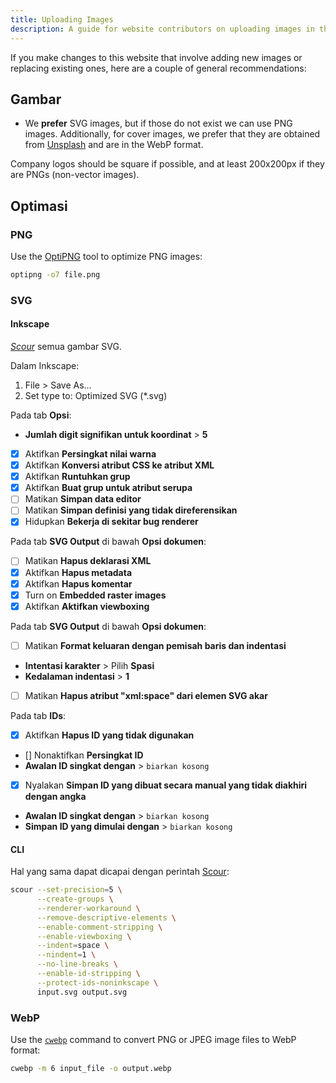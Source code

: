 ```yaml
---
title: Uploading Images
description: A guide for website contributors on uploading images in the proper format and location.
---
```


If you make changes to this website that involve adding new images or replacing existing ones, here are a couple of general recommendations:

## Gambar

- We **prefer** SVG images, but if those do not exist we can use PNG images. Additionally, for cover images, we prefer that they are obtained from [Unsplash](https://unsplash.com) and are in the WebP format.

Company logos should be square if possible, and at least 200x200px if they are PNGs (non-vector images).

## Optimasi

### PNG

Use the [OptiPNG](https://sourceforge.net/projects/optipng) tool to optimize PNG images:

```bash
optipng -o7 file.png
```

### SVG

#### Inkscape

*[Scour](https://github.com/scour-project/scour)* semua gambar SVG.

Dalam Inkscape:

1. File > Save As...
2. Set type to: Optimized SVG (*.svg)

Pada tab **Opsi**:

- **Jumlah digit signifikan untuk koordinat** > **5**
- [x] Aktifkan **Persingkat nilai warna**
- [x] Aktifkan **Konversi atribut CSS ke atribut XML**
- [x] Aktifkan **Runtuhkan grup**
- [x] Aktifkan **Buat grup untuk atribut serupa**
- [ ] Matikan **Simpan data editor**
- [ ] Matikan **Simpan definisi yang tidak direferensikan**
- [x] Hidupkan **Bekerja di sekitar bug renderer**

Pada tab **SVG Output** di bawah **Opsi dokumen**:

- [ ] Matikan **Hapus deklarasi XML**
- [x] Aktifkan **Hapus metadata**
- [x] Aktifkan **Hapus komentar**
- [x] Turn on **Embedded raster images**
- [x] Aktifkan **Aktifkan viewboxing**

Pada tab **SVG Output** di bawah **Opsi dokumen**:

- [ ] Matikan **Format keluaran dengan pemisah baris dan indentasi**
- **Intentasi karakter** > Pilih **Spasi**
- **Kedalaman indentasi** > **1**
- [ ] Matikan **Hapus atribut "xml:space" dari elemen SVG akar**

Pada tab **IDs**:

- [x] Aktifkan **Hapus ID yang tidak digunakan**
- [] Nonaktifkan **Persingkat ID**
- **Awalan ID singkat dengan** > `biarkan kosong`
- [x] Nyalakan **Simpan ID yang dibuat secara manual yang tidak diakhiri dengan angka**
- **Awalan ID singkat dengan** > `biarkan kosong`
- **Simpan ID yang dimulai dengan** > `biarkan kosong`

#### CLI

Hal yang sama dapat dicapai dengan perintah [Scour](https://github.com/scour-project/scour):

```bash
scour --set-precision=5 \
      --create-groups \
      --renderer-workaround \
      --remove-descriptive-elements \
      --enable-comment-stripping \
      --enable-viewboxing \
      --indent=space \
      --nindent=1 \
      --no-line-breaks \
      --enable-id-stripping \
      --protect-ids-noninkscape \
      input.svg output.svg
```

### WebP

Use the [`cwebp`](https://developers.google.com/speed/webp/docs/using) command to convert PNG or JPEG image files to WebP format:

```bash
cwebp -m 6 input_file -o output.webp
```
